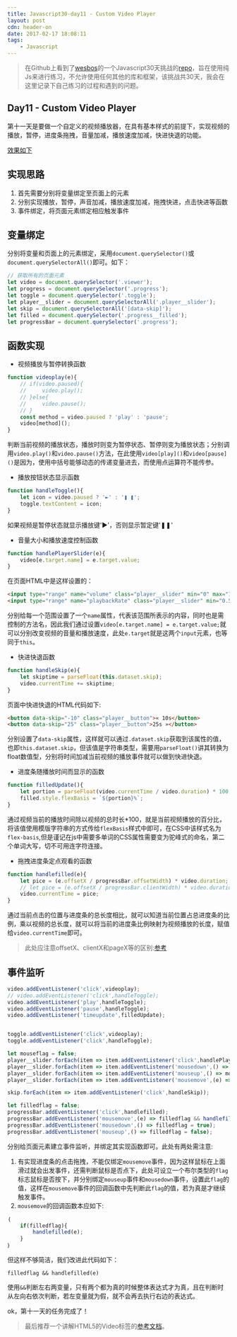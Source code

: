 ```yaml
---
title: Javascript30-day11 - Custom Video Player
layout: post
cdn: header-on
date: 2017-02-17 18:08:11
tags:
    - Javascript
---
```


> 在Github上看到了[wesbos](https://twitter.com/wesbos)的一个Javascript30天挑战的[repo](https://github.com/wesbos/JavaScript30)，旨在使用纯Js来进行练习，不允许使用任何其他的库和框架，该挑战共30天，我会在这里记录下自己练习的过程和遇到的问题。

## Day11 - Custom Video Player

第十一天是要做一个自定义的视频播放器，在具有基本样式的前提下，实现视频的播放，暂停，进度条拖拽，音量加减，播放速度加减，快进快退的功能。

[效果如下](http://htmlpreview.github.io/?https://github.com/winar-jin/JavaScript30-Challenge/blob/master/11%20-%20Custom%20Video%20Player/index.html)

## 实现思路

1. 首先需要分别将变量绑定至页面上的元素
2. 分别实现播放，暂停，声音加减，播放速度加减，拖拽快进，点击快进等函数
3. 事件绑定，将页面元素绑定相应触发事件

## 变量绑定
分别将变量和页面上的元素绑定，采用`document.querySelector()`或`document.querySelectorAll()`即可。如下：
```Javascript
// 获取所有的页面元素
let video = document.querySelector('.viewer');
let progress = document.querySelector('.progress');
let toggle = document.querySelector('.toggle');
let player__slider = document.querySelectorAll('.player__slider');
let skip = document.querySelectorAll('[data-skip]');
let filled = document.querySelector('.progress__filled');
let progressBar = document.querySelector('.progress');
```

## 函数实现

* 视频播放与暂停转换函数
```Javascript
function videoplay(e){
    // if(video.paused){
    //     video.play();
    // }else{
    //     video.pause();
    // }
    const method = video.paused ? 'play' : 'pause';
    video[method]();
}
```
判断当前视频的播放状态，播放时则变为暂停状态、暂停则变为播放状态；分别调用`video.play()`和`video.pause()`方法，在此使用`video[play]()`和`video[pause]()`是因为，使用中括号能够动态的传递变量进去，而使用点运算符不能传参。

* 播放按钮状态显示函数
```Javascript
function handleToggle(){
    let icon = video.paused ? '►' : '❚ ❚';
    toggle.textContent = icon;
}
```
如果视频是暂停状态就显示播放键'►'，否则显示暂定键'❚❚'

* 音量大小和播放速度控制函数
```Javascript
function handlePlayerSlider(e){
    video[e.target.name] = e.target.value;
}
```
在页面HTML中是这样设置的：
```HTML
<input type="range" name="volume" class="player__slider" min="0" max="1" step="0.05" value="1">
<input type="range" name="playbackRate" class="player__slider" min="0.5" max="2" step="0.1" value="1">
```
分别给每一个范围设置了一个`name`属性，代表该范围所表示的内容，同时也是需控制的方法名，因此我们通过设置`video[e.target.name] = e.target.value;`就可以分别改变视频的音量和播放速度，此处`e.target`就是这两个`input`元素，也等同于`this`。

* 快进快退函数
```Javascript
function handleSkip(e){
    let skiptime = parseFloat(this.dataset.skip);
    video.currentTime += skiptime;
}
```
页面中快进快退的HTML代码如下:
```HTML
<button data-skip="-10" class="player__button">« 10s</button>
<button data-skip="25" class="player__button">25s »</button>
```
分别设置了`data-skip`属性，这样就可以通过`.dataset.skip`获取到该属性的值，也即`this.dataset.skip`，但该值是字符串类型，需要用`parseFloat()`讲其转换为float数值型，分别将时间加减当前视频的播放事件就可以做到快进快退。

* 进度条随播放时间而显示的函数
```Javascript
function filledUpdate(){
    let portion = parseFloat(video.currentTime / video.duration) * 100;
    filled.style.flexBasis = `${portion}%`;
}
```
通过视频当前的播放时间除以视频的总时长*100，就是当前视频播放的百分比，将该值使用模版字符串的方式传给`flexBasis`样式中即可，在CSS中该样式名为`flex-basis`,但是谨记在js中需要多单词的CSS属性需要变为驼峰式的命名，第二个单词大写，切不可用连字符连接。

* 拖拽进度条定点观看的函数
```Javascript
function handlefilled(e){    
    let pice = (e.offsetX / progressBar.offsetWidth) * video.duration;
    // let pice = (e.offsetX / progressBar.clientWidth) * video.duration;
    video.currentTime = pice;
}
```
通过当前点击的位置与进度条的总长度相比，就可以知道当前位置占总进度条的比例，乘以视频的总长度，就可以将当前的进度条比例映射为视频播放的长度，赋值给`video.currentTime`即可。
> 此处应注意offsetX、clientX和pageX等的区别:[参考](http://stackoverflow.com/questions/6073505/what-is-the-difference-between-screenx-y-clientx-y-and-pagex-y)

## 事件监听
```javascript
video.addEventListener('click',videoplay);
// video.addEventListener('click',handleToggle);
video.addEventListener('play',handleToggle);
video.addEventListener('pause',handleToggle);
video.addEventListener('timeupdate',filledUpdate);


toggle.addEventListener('click',videoplay);
toggle.addEventListener('click',handleToggle);

let mouseflag = false;
player__slider.forEach(item => item.addEventListener('click',handlePlayerSlider));
player__slider.forEach(item => item.addEventListener('mousedown',() => mouseflag = true));
player__slider.forEach(item => item.addEventListener('mouseup',() => mouseflag = false));
player__slider.forEach(item => item.addEventListener('mousemove',(e) => mouseflag && handlePlayerSlider(e)));

skip.forEach(item => item.addEventListener('click',handleSkip));

let filledflag = false;
progressBar.addEventListener('click',handlefilled);
progressBar.addEventListener('mousemove',(e) => filledflag && handlefilled(e));
progressBar.addEventListener('mousedown',() => filledflag = true);
progressBar.addEventListener('mouseup',() => filledflag = false);
```
分别给页面元素建立事件监听，并绑定其实现函数即可。此处有两处需注意:
1. 有实现进度条的点击拖拽，不能仅绑定`mousemove`事件，因为这样鼠标在上面滑过就会出发事件，还需判断鼠标是否点下，此处可设立一个布尔类型的`flag`标志鼠标是否按下，并分别绑定`mouseup`事件和`mousedown`事件，设置此`flag`的值，这样在`mousemove`事件的回调函数中先判断此`flag`的值，若为真是才继续触发事件。
2. `mousemove`的回调函数本应如下:
```javascript
｛
    if(filledflag){
        handlefilled(e);
    }
｝
```
但这样不够简洁，我们改进此代码如下：
```
filledflag && handlefilled(e)
```
使用`&&`判断左右两变量，只有两个都为真的时候整体表达式才为真，且在判断时从左向右依次判断，若左变量就为假，就不会再去执行右边的表达式。

ok，第十一天的任务完成了！

> 最后推荐一个讲解HTML5的Video标签的[参考文档](https://www.w3.org/2010/05/video/mediaevents.html)。